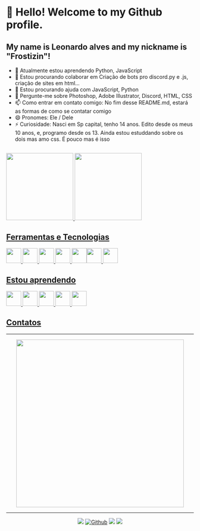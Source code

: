 # 👋 Hello! Welcome to my Github profile.
## My name is Leonardo alves and my nickname is "Frostizin"!

- 🌱 Atualmente estou aprendendo Python, JavaScript
- 👯 Estou procurando colaborar em Criação de bots pro discord.py e .js, criação de sites em html...
- 🤔 Estou procurando ajuda com JavaScript, Python
- 💬 Pergunte-me sobre Photoshop, Adobe Illustrator, Discord, HTML, CSS
- 📫 Como entrar em contato comigo: No fim desse README.md, estará as formas de como se contatar comigo 
- 😄 Pronomes: Ele / Dele
- ⚡ Curiosidade: Nasci em Sp capital, tenho 14 anos. Edito desde os meus 10 anos, e, programo desde os 13. Ainda estou estuddando sobre os dois mas amo css. É pouco mas é isso

##
<p align="center">   
<div>
<a href="https://github.com/LeoClink77">
<img height="180em" src="https://github-readme-stats.vercel.app/api/top-langs/?username=LeoClink77&layout=compact&langs_count=7&theme=dracula"/> <img height="180em" src="https://github-readme-stats.vercel.app/api?username=LeoClink77&show_icons=true&theme=dracula&include_all_commits=true&count_private=false"/>
</div>
</p>

## Ferramentas e Tecnologias
<img src="https://cdn.jsdelivr.net/gh/devicons/devicon/icons/javascript/javascript-original.svg" width="40" height="40"/> <img src="https://cdn.jsdelivr.net/gh/devicons/devicon/icons/html5/html5-original.svg" width="40" height="40"/> <img src="https://cdn.jsdelivr.net/gh/devicons/devicon/icons/css3/css3-original.svg" width="40" height="40"/> <img src="https://cdn.jsdelivr.net/gh/devicons/devicon/icons/python/python-original.svg" width="40" height="40"/> <img src="https://cdn.jsdelivr.net/gh/devicons/devicon/icons/github/github-original.svg" width="40" height="40"/><img src="https://cdn.jsdelivr.net/gh/devicons/devicon/icons/git/git-original.svg" width="40" height="40"/> <img src="https://cdn.jsdelivr.net/gh/devicons/devicon/icons/vscode/vscode-original.svg" width="40" height="40"/>
            
## Estou aprendendo
<img src="https://cdn.jsdelivr.net/gh/devicons/devicon/icons/discordjs/discordjs-original.svg" width="40" height="40"/> <img src="https://cdn.jsdelivr.net/gh/devicons/devicon/icons/premierepro/premierepro-plain.svg" width="40" height="40"/> <img src="https://cdn.jsdelivr.net/gh/devicons/devicon/icons/nodejs/nodejs-original.svg" width="40" height="40"/> <img src="https://cdn.jsdelivr.net/gh/devicons/devicon/icons/illustrator/illustrator-plain.svg" width="40" height="40"/> <img src="https://cdn.jsdelivr.net/gh/devicons/devicon/icons/photoshop/photoshop-plain.svg" width="40" height="40"/> 

          
##  Contatos 

<hr>
<p align="center">
  <a target="_blank" href="https://discord.com/users/1046980244554383430"><img href="https://discord.com/users/1046980244554383430" src="https://lanyard.cnrad.dev/api/1046980244554383430?bg=0c0c1e&borderRadius=20px&animated=true&idleMessage=Estou%20fazendo%20nada%20agora..." width="450px"></a>
</p>
<hr>            
            
<p align="center">       
<a href="https://www.youtube.com/@Frostzink" target="_blank"><img src="https://img.shields.io/badge/YouTube-FF0000?style=for-the-badge&logo=youtube&logoColor=white" target="_blank"></a>
  <a target="_blank" href="https://github.com/LeoClink77?tab=repositories"><img src="https://img.shields.io/static/v1?label=GITHUB&message=LeoClink77&color=f8efd4&style=for-the-badge&logo=GitHub" alt="Github"></a>
<a href="https://instagram.com/el.leooo._" target="_blank"><img src="https://img.shields.io/badge/-Instagram-%23E4405F?style=for-the-badge&logo=instagram&logoColor=white" target="_blank"></a>
<a href="https://www.twitch.tv/frostk0101" target="_blank"><img src="https://img.shields.io/badge/Twitch-9146FF?style=for-the-badge&logo=twitch&logoColor=white" target="_blank"></a>  
</div> 
</p>           
